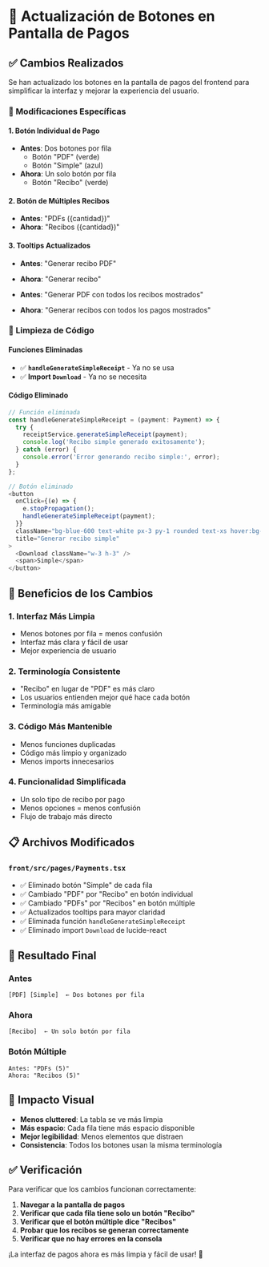 # 📄 Actualización de Botones en Pantalla de Pagos

## ✅ Cambios Realizados

Se han actualizado los botones en la pantalla de pagos del frontend para simplificar la interfaz y mejorar la experiencia del usuario.

### 🔄 Modificaciones Específicas

#### 1. **Botón Individual de Pago**
- **Antes**: Dos botones por fila
  - Botón "PDF" (verde)
  - Botón "Simple" (azul)
- **Ahora**: Un solo botón por fila
  - Botón "Recibo" (verde)

#### 2. **Botón de Múltiples Recibos**
- **Antes**: "PDFs ({cantidad})"
- **Ahora**: "Recibos ({cantidad})"

#### 3. **Tooltips Actualizados**
- **Antes**: "Generar recibo PDF"
- **Ahora**: "Generar recibo"

- **Antes**: "Generar PDF con todos los recibos mostrados"
- **Ahora**: "Generar recibos con todos los pagos mostrados"

### 🧹 Limpieza de Código

#### Funciones Eliminadas
- ✅ **`handleGenerateSimpleReceipt`** - Ya no se usa
- ✅ **Import `Download`** - Ya no se necesita

#### Código Eliminado
```typescript
// Función eliminada
const handleGenerateSimpleReceipt = (payment: Payment) => {
  try {
    receiptService.generateSimpleReceipt(payment);
    console.log('Recibo simple generado exitosamente');
  } catch (error) {
    console.error('Error generando recibo simple:', error);
  }
};

// Botón eliminado
<button
  onClick={(e) => {
    e.stopPropagation();
    handleGenerateSimpleReceipt(payment);
  }}
  className="bg-blue-600 text-white px-3 py-1 rounded text-xs hover:bg-blue-700 transition-colors flex items-center space-x-1"
  title="Generar recibo simple"
>
  <Download className="w-3 h-3" />
  <span>Simple</span>
</button>
```

## 🎯 Beneficios de los Cambios

### 1. **Interfaz Más Limpia**
- Menos botones por fila = menos confusión
- Interfaz más clara y fácil de usar
- Mejor experiencia de usuario

### 2. **Terminología Consistente**
- "Recibo" en lugar de "PDF" es más claro
- Los usuarios entienden mejor qué hace cada botón
- Terminología más amigable

### 3. **Código Más Mantenible**
- Menos funciones duplicadas
- Código más limpio y organizado
- Menos imports innecesarios

### 4. **Funcionalidad Simplificada**
- Un solo tipo de recibo por pago
- Menos opciones = menos confusión
- Flujo de trabajo más directo

## 📋 Archivos Modificados

### `front/src/pages/Payments.tsx`
- ✅ Eliminado botón "Simple" de cada fila
- ✅ Cambiado "PDF" por "Recibo" en botón individual
- ✅ Cambiado "PDFs" por "Recibos" en botón múltiple
- ✅ Actualizados tooltips para mayor claridad
- ✅ Eliminada función `handleGenerateSimpleReceipt`
- ✅ Eliminado import `Download` de lucide-react

## 🚀 Resultado Final

### Antes
```
[PDF] [Simple]  ← Dos botones por fila
```

### Ahora
```
[Recibo]  ← Un solo botón por fila
```

### Botón Múltiple
```
Antes: "PDFs (5)"
Ahora: "Recibos (5)"
```

## 🎨 Impacto Visual

- **Menos cluttered**: La tabla se ve más limpia
- **Más espacio**: Cada fila tiene más espacio disponible
- **Mejor legibilidad**: Menos elementos que distraen
- **Consistencia**: Todos los botones usan la misma terminología

## ✅ Verificación

Para verificar que los cambios funcionan correctamente:

1. **Navegar a la pantalla de pagos**
2. **Verificar que cada fila tiene solo un botón "Recibo"**
3. **Verificar que el botón múltiple dice "Recibos"**
4. **Probar que los recibos se generan correctamente**
5. **Verificar que no hay errores en la consola**

¡La interfaz de pagos ahora es más limpia y fácil de usar! 📄 